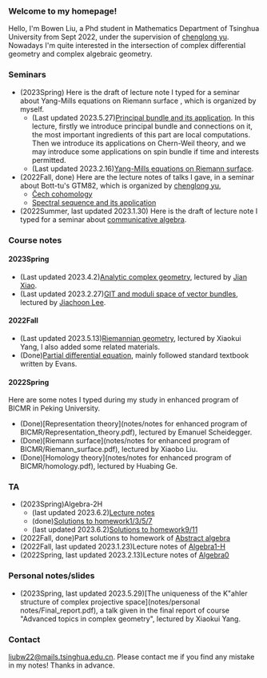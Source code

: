 ### Welcome to my homepage!
Hello, I'm Bowen Liu, a Phd student in Mathematics Department of Tsinghua University from Sept 2022, under the supervision of [chenglong yu](https://chenglongyu.github.io/). Nowadays I'm quite interested in the intersection of complex differential geometry and complex algebraic geometry.


### Seminars
* (2023Spring) Here is the draft of lecture note I typed for a seminar about Yang-Mills equations on Riemann surface , which is organized by myself.
   - (Last updated 2023.5.27)[Principal bundle and its application](notes/2023Spring/geometry_of_principal_bundle.pdf). In this lecture, firstly we introduce principal bundle and connections on it, the most important ingredients of this part are local computations. Then we introduce its applications on Chern-Weil theory, and we may introduce some applications on spin bundle if time and interests permitted.
   - (Last updated 2023.2.16)[Yang-Mills equations on Riemann surface](notes/2023Spring/YM_equations_on_Riemann_surface.pdf).
* (2022Fall, done) Here are the lecture notes of talks I gave, in a seminar about Bott-tu's GTM82, which is organized by [chenglong yu](https://chenglongyu.github.io/),
   - [Čech cohomology](notes/2022Fall/Cech_cohomology.pdf)
   - [Spectral sequence and its application](notes/2022Fall/Spectral_sequence.pdf)
 * (2022Summer, last updated 2023.1.30) Here is the draft of lecture note I typed for a seminar about [communicative algebra](notes/2022Summer/note_for_communicative_algebra.pdf).


### Course notes
#### 2023Spring
* (Last updated 2023.4.2)[Analytic complex geometry](notes/2023Spring/Analytic_complex_geometry.pdf), lectured by [Jian Xiao](https://sites.google.com/view/jianxiao/).
* (Last updated 2023.2.27)[GIT and moduli space of vector bundles](notes/2023Spring/Kempf_Ness.pdf), lectured by [Jiachoon Lee](https://jiachoonlee.github.io).

#### 2022Fall
* (Last updated 2023.5.13)[Riemannian geometry](notes/2022Fall/Riemannian_geometry.pdf), lectured by Xiaokui Yang, I also added some related materials.
* (Done)[Partial differential equation](notes/2022Fall/pde.pdf), mainly followed standard textbook written by Evans.

#### 2022Spring
Here are some notes I typed during my study in enhanced program of BICMR in Peking University. 
* (Done)[Representation theory](notes/notes for enhanced program of BICMR/Representation_theory.pdf), lectured by Emanuel Scheidegger. 
* (Done)[Riemann surface](notes/notes for enhanced program of BICMR/Riemann_surface.pdf), lectured by Xiaobo Liu.
* (Done)[Homology theory](notes/notes for enhanced program of BICMR/homology.pdf), lectured by Huabing Ge.


### TA
* (2023Spring)Algebra-2H
   - (last updated 2023.6.2)[Lecture notes](notes/2023Spring/Algebra2-H.pdf)
   - (done)[Solutions to homework1/3/5/7](notes/2023Spring/Solutions(1_3_5_7).pdf)
   - (last updated 2023.6.2)[Solutions to homework9/11](notes/2023Spring/Solutions(9_11).pdf)
* (2022Fall, done)Part solutions to homework of [Abstract algebra](notes/2022Fall/Sol_to_abstract_algebra.pdf)
* (2022Fall, last updated 2023.1.23)Lecture notes of [Algebra1-H](notes/2022Fall/Algebra1-H.pdf)
* (2022Spring, last updated 2023.2.13)Lecture notes of [Algebra0](notes/2023Spring/Algebra0.pdf)


### Personal notes/slides
* (2023Spring, last updated 2023.5.29)[The uniqueness of the K\"ahler structure of complex projective space](notes/personal notes/Final_report.pdf), a talk given in the final report of course "Advanced topics in complex geometry", lectured by Xiaokui Yang.


### Contact
liubw22@mails.tsinghua.edu.cn. Please contact me if you find any mistake in my notes! Thanks in advance.
